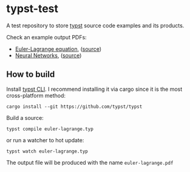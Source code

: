 # typst-test

A test repository to store [typst](https://typst.app/) source code examples and its products.

Check an example output PDFs:
* [Euler-Lagrange equation](https://github.com/msakuta/typst-test/blob/gh-pages/euler-lagrange.pdf), ([source](euler-lagrange.typ))
* [Neural Networks](https://github.com/msakuta/typst-test/blob/gh-pages/neural-network.pdf), ([source](neural-network.typ))

## How to build

Install [typst CLI](https://github.com/typst/typst).
I recommend installing it via cargo since it is the most cross-platform method:

    cargo install --git https://github.com/typst/typst

Build a source:

    typst compile euler-lagrange.typ

or run a watcher to hot update:

    typst watch euler-lagrange.typ

The output file will be produced with the name `euler-lagrange.pdf`
